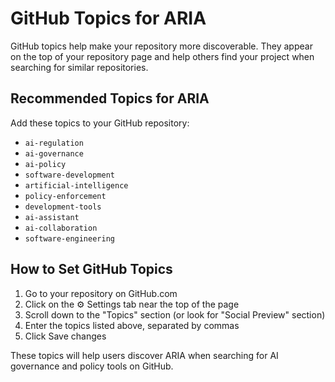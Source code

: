 # GitHub Topics for ARIA

GitHub topics help make your repository more discoverable. They appear on the top of your repository page and help others find your project when searching for similar repositories.

## Recommended Topics for ARIA

Add these topics to your GitHub repository:

- `ai-regulation`
- `ai-governance`
- `ai-policy`
- `software-development`
- `artificial-intelligence`
- `policy-enforcement`
- `development-tools`
- `ai-assistant`
- `ai-collaboration`
- `software-engineering`

## How to Set GitHub Topics

1. Go to your repository on GitHub.com
2. Click on the ⚙️ Settings tab near the top of the page
3. Scroll down to the "Topics" section (or look for "Social Preview" section)
4. Enter the topics listed above, separated by commas
5. Click Save changes

These topics will help users discover ARIA when searching for AI governance and policy tools on GitHub.
